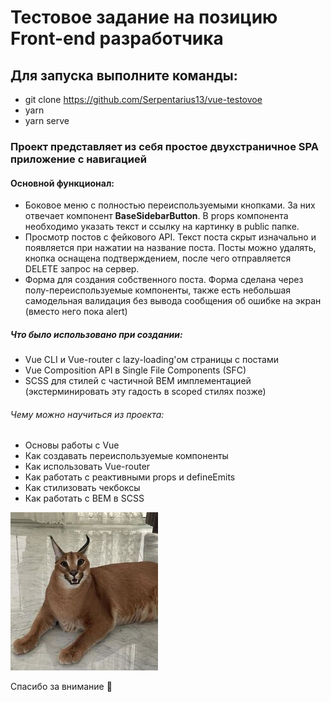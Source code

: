# Тестовое задание на позицию Front-end разработчика

## Для запуска выполните команды:

- git clone https://github.com/Serpentarius13/vue-testovoe
- yarn
- yarn serve

### Проект представляет из себя простое двухстраничное SPA приложение с навигацией

#### Основной функционал:

- Боковое меню с полностью переиспользуемыми кнопками. За них отвечает компонент **BaseSidebarButton**. В props компонента необходимо указать текст и ссылку на картинку в public папке.
- Просмотр постов с фейкового API. Текст поста скрыт изначально и появляется при нажатии на название поста. Посты можно удалять, кнопка оснащена подтверждением, после чего отправляется DELETE запрос на сервер.
- Форма для создания собственного поста. Форма сделана через полу-переиспользуемые компоненты, также есть небольшая самодельная валидация без вывода сообщения об ошибке на экран (вместо него пока alert)

##### Что было использовано при создании:

- Vue CLI и Vue-router c lazy-loading'ом страницы с постами
- Vue Composition API в Single File Components (SFC)
- SCSS для стилей c частичной BEM имплементацией (экстерминировать эту гадость в scoped стилях позже)

###### Чему можно научиться из проекта:

- Основы работы с Vue
- Как создавать переиспользуемые компоненты
- Как использовать Vue-router
- Как работать с реактивными props и defineEmits
- Как стилизовать чекбоксы
- Как работать с BEM в SCSS

![floppa](./public/floppa.jpg)

Спасибо за внимание 💜
